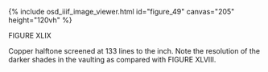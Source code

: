{% include osd_iiif_image_viewer.html id="figure_49" canvas="205" height="120vh" %}

FIGURE XLIX

Copper halftone screened at 133 lines to the inch. Note the resolution of the 
darker shades in the vaulting as compared with FIGURE XLVIII. 

